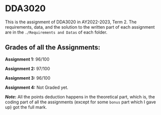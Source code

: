 # DDA3020
This is the assignment of DDA3020 in AY2022-2023, Term 2. The requirements, data, and the solution to the written part of each assignment are in the `./Requirements and Datas` of each folder.
## Grades of all the Assignments:
**Assignment 1:** 96/100

**Assignment 2:** 97/100

**Assignment 3:** 96/100

**Assignment 4:** Not Graded yet.

**_Note_:** All the points deduction happens in the theoretical part, which is,  the coding part of all the assignments (except for some `bonus` part which I gave up)  got the full mark.
